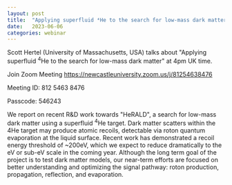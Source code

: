 ```yaml
---
layout: post
title:  "Applying superfluid ⁴He to the search for low-mass dark matter"
date:   2023-06-06
categories: webinar
---
```


Scott Hertel (University of Massachusetts, USA) talks about "Applying superfluid <sup>4</sup>He to the search for low-mass dark matter" at 4pm UK time.

Join Zoom Meeting
https://newcastleuniversity.zoom.us/j/81254638476

Meeting ID: 812 5463 8476

Passcode: 546243


We report on recent R&D work towards "HeRALD", a search for low-mass dark matter using a superfluid <sup>4</sup>He target.  Dark matter scatters within the 4He target may produce atomic recoils, detectable via roton quantum evaporation at the liquid surface.  Recent work has demonstrated a recoil energy threshold of ~200eV, which we expect to reduce dramatically to the eV or sub-eV scale in the coming year.  Although the long term goal of the project is to test dark matter models, our near-term efforts are focused on better understanding and optimizing the signal pathway:  roton production, propagation, reflection, and evaporation.
